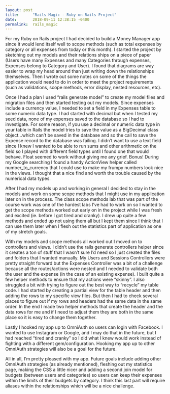 ```yaml
---
layout: post
title:      "Rails Magic - Ruby on Rails Project"
date:       2018-09-11 12:38:15 -0400
permalink:  rails_magic
---
```



For my Ruby on Rails project I had decided to build a Money Manager app since it would lend itself well to scope methods (such as total expenses by category or all expenses from today or this month). I started the project by sketching out my models and their relations ships on a piece of paper (Users have many Expenses and many Categories through expenses, Expenses belong to Category and User). I found that diagrams are way easier to wrap my head around than just writing down the relationships themselves. Then  I wrote out some notes on some of the things the application would need to do in order to meet the project requirements (such as validations, scope methods, error display, nested resources, etc). 

Once I had a plan I used “rails generate model” to create my model files and migration files and then started testing out my models. Since expenses include a currency value, I needed to set a field in my Expenses table to some numeric data type. I had started with decimal but when I tested my seed data, none of my expenses saved to the database so I had to investigate. For some reason, if you use a decimal or numeric data type in your table in Rails the model tries to save the value as a BigDecimal class object…which can’t be saved in the database and so the call to save the Expense record to the database was failing.  I didn’t want to use a text field since I knew I wanted to be able to run sums and other arithmetic on the field so I played with different field types until I found one that would behave. Float seemed to work without giving me any grief. Bonus! During my Google searching I found a handy ActionView helper called number_to_currency that I could use to make my frumpy numbers look nice in the views.  I thought that a nice find and worth the trouble caused by the numerical data types. 

After I had my models up and working in general I decided to stay in the models and work on some scope methods that I might use in my application later on in the process.  The class scope methods lab that was part of the course work was one of the hardest labs I’ve had to work on so I wanted to get the scope methods worked out early on in the project while I was fresh and excited (ie. before I got tired and cranky). I drew up quite a few methods and ended up not using them all but I kept them since I think that I can use them later when I flesh out the statistics part of application as one of my stretch goals. 

With my models and scope methods all worked out I moved on to controllers and views. I didn’t use the rails generate controllers helper since it creates a ton of stuff that I wasn’t sure I’d need so I just created the files and folders that I wanted manually. My Users and Sessions Controllers were pretty straight forward but the Expenses Controller was a bit of a challenge because all the routes/actions were nested and I needed to validate both the user and the expense (in the case of an existing expense).  I built quite a few helper methods to ensure that my actions were “skinny”. I also struggled a bit with trying to figure out the best way to “recycle” my table code. I had started by creating a partial view for the table header and then adding the rows to my specific view files. But then I had to check several places to figure out if my rows and headers had the same data in the same order. In the end I made two helper methods that create the header and the data rows for me and if I need to adjust them they are both in the same place so it is easy to change them together. 

Lastly I hooked my app up to OmniAuth so users can login with Facebook. I wanted to use Instagram or Google, and I may do that in the future, but I had reached “tired and cranky” so I did what I knew would work instead of fighting with a different gem/configuration. Hooking my app up to other OmniAuth strategies will also be a goal for the future.  

All in all, I’m pretty pleased with my app. Future goals include adding other OmniAuth strategies (as already mentioned), fleshing out my statistics page, making the CSS a little nicer and adding a second join model for budgets (between users and categories) so users can keep their expenses within the limits of their budgets by category. I think this last part will require aliases within the relationships which will be a nice challenge.  

